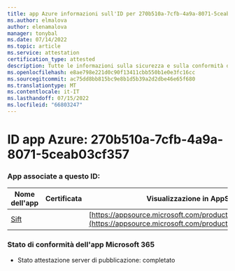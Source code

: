 ```yaml
---
title: app Azure informazioni sull'ID per 270b510a-7cfb-4a9a-8071-5ceab03cf357
ms.author: elmalova
author: elenamalova
manager: tonybal
ms.date: 07/14/2022
ms.topic: article
ms.service: attestation
certification_type: attested
description: Tutte le informazioni sulla sicurezza e sulla conformità disponibili per 270b510a-7cfb-4a9a-8071-5ceab03cf357.
ms.openlocfilehash: e8ae798e221d0c90f13411cbb550b1e0e3fc16cc
ms.sourcegitcommit: ac75dd8bb815bc9e8b1d5b39a2d2dbe46e65f680
ms.translationtype: MT
ms.contentlocale: it-IT
ms.lasthandoff: 07/15/2022
ms.locfileid: "66803247"
---
```

# <a name="azure-app-id-270b510a-7cfb-4a9a-8071-5ceab03cf357"></a>ID app Azure: 270b510a-7cfb-4a9a-8071-5ceab03cf357


### <a name="apps-associated-with-this-id"></a>App associate a questo ID:
| **Nome dell'app** | **Certificata** | **Visualizzazione in AppSource** |
|--------------|---------------|-----------------------|
| [Sift](../forward/WA200002545.md) |  | [https://appsource.microsoft.com/product/office/WA200002545](https://appsource.microsoft.com/product/office/WA200002545) |

### <a name="microsoft-365-app-compliance-status"></a>Stato di conformità dell'app Microsoft 365
- Stato attestazione server di pubblicazione: completato
